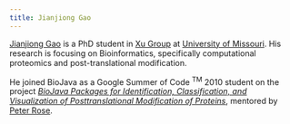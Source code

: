 ```yaml
---
title: Jianjiong Gao
---
```


[Jianjiong Gao](http://web.missouri.edu/~jg722/) is a PhD student in [Xu
Group](http://digbio.missouri.edu/) at [University of
Missouri](http://www.missouri.edu/). His research is focusing on
Bioinformatics, specifically computational proteomics and
post-translational modification.

He joined BioJava as a Google Summer of Code <sup>TM</sup> 2010 student
on the project [*BioJava Packages for Identification, Classification,
and Visualization of Posttranslational Modification of
Proteins*](GSoC:PTM "wikilink"), mentored by [Peter
Rose](http://www.linkedin.com/in/peterrose).
